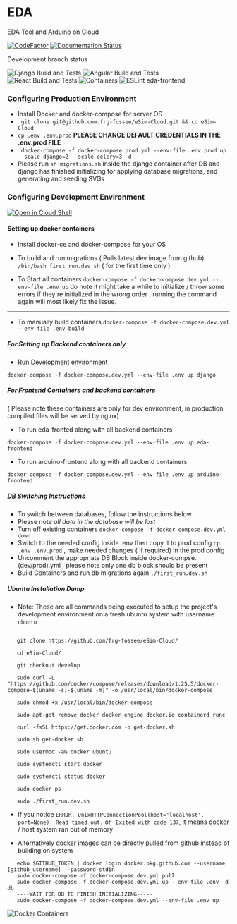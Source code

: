 # EDA
EDA Tool and Arduino on Cloud

[![CodeFactor](https://www.codefactor.io/repository/github/frg-fossee/esim-cloud/badge)](https://www.codefactor.io/repository/github/frg-fossee/esim-cloud)
[![Documentation Status](https://readthedocs.org/projects/esim-cloud/badge/?version=latest)](https://esim-cloud.readthedocs.io/en/latest/?badge=latest)



Development branch status

![Django Build and Tests](https://github.com/frg-fossee/eSim-Cloud/workflows/Django%20Build%20and%20Tests/badge.svg?branch=develop)
![Angular Build and Tests](https://github.com/frg-fossee/eSim-Cloud/workflows/Angular%20Build%20and%20Tests/badge.svg?branch=develop)
![React Build and Tests](https://github.com/frg-fossee/eSim-Cloud/workflows/React%20Build%20and%20Tests/badge.svg?branch=develop)
![Containers](https://github.com/frg-fossee/eSim-Cloud/workflows/Containers/badge.svg)
![ESLint eda-frontend](https://github.com/frg-fossee/eSim-Cloud/workflows/ESLint%20eda-frontend/badge.svg?branch=develop)
### Configuring Production Environment
* Install Docker and docker-compose for server OS
* ``` git clone git@github.com:frg-fossee/eSim-Cloud.git && cd eSim-Cloud```
* ``` cp .env .env.prod ```
 **PLEASE CHANGE DEFAULT CREDENTIALS IN THE .env.prod FILE**
* ``` docker-compose -f docker-compose.prod.yml --env-file .env.prod up --scale django=2 --scale celery=3 -d```
* Please run ``` sh migrations.sh ``` inside the django container after DB and django has finished initializing for applying database migrations, and generating and seeding SVGs
### Configuring Development Environment
[![Open in Cloud Shell](https://gstatic.com/cloudssh/images/open-btn.svg)](https://ssh.cloud.google.com/cloudshell/editor?cloudshell_git_repo=https%3A%2F%2Fgithub.com%2Ffrg-fossee%2FeSim-Cloud&cloudshell_git_branch=develop&cloudshell_print=first_run.dev.sh&cloudshell_tutorial=README.md)
#### Setting up docker containers
* Install docker-ce and docker-compose for your OS

* To build and run migrations ( Pulls latest dev image from github)
``` /bin/bash first_run.dev.sh ``` ( for the first time only )

* To Start all containers
``` docker-compose -f docker-compose.dev.yml --env-file .env up ```  do note it might take a while to initialize / throw some errors if they're initialized in the wrong order , running the command again will most likely fix the issue.

------------------------------------------------------------------------------
* To manually build containers
```docker-compose -f docker-compose.dev.yml --env-file .env build```

##### For Setting up Backend containers only

* Run Development environment

 ```docker-compose -f docker-compose.dev.yml --env-file .env up django```

##### For Frontend Containers and backend containers
( Please note these containers are only for dev environment, in production compiled files will be served by nginx)
* To run eda-fronted along with all backend containers

``` docker-compose -f docker-compose.dev.yml --env-file .env up eda-frontend ```

* To run arduino-frontend along with all backend containers

``` docker-compose -f docker-compose.dev.yml --env-file .env up arduino-frontend ```

##### DB Switching Instructions
* To switch between databases, follow the instructions below
* Please note *all data in the database will be lost*
* Turn off existing containers ```docker-compose -f docker-compose.dev.yml down```
* Switch to the needed config inside .env then copy it to prod config ``` cp .env .env.prod ``` , make needed changes ( if required) in the prod config
* Uncomment the appropriate DB Block inside docker-compse.(dev/prod).yml , please note only one db block should be present
* Build Containers and run db migrations again ``` ./first_run.dev.sh ```

##### Ubuntu Installation Dump
* Note: These are all commands being executed to setup the project's development environment on a fresh ubuntu system with username ``` ubuntu ```

```

   git clone https://github.com/frg-fossee/eSim-Cloud/

   cd eSim-Cloud/

   git checkout develop

   sudo curl -L "https://github.com/docker/compose/releases/download/1.25.5/docker-compose-$(uname -s)-$(uname -m)" -o /usr/local/bin/docker-compose

   sudo chmod +x /usr/local/bin/docker-compose

   sudo apt-get remove docker docker-engine docker.io containerd runc

   curl -fsSL https://get.docker.com -o get-docker.sh

   sudo sh get-docker.sh

   sudo usermod -aG docker ubuntu

   sudo systemctl start docker

   sudo systemctl status docker

   sudo docker ps

   sudo ./first_run.dev.sh

```

* If you notice ``` ERROR: UnixHTTPConnectionPool(host='localhost', port=None): Read timed out. ``` or ``` Exited with code 137```, it means docker / host system ran out of memory


* Alternatively docker images can be directly pulled from github instead of building on system
```
   echo $GITHUB_TOKEN | docker login docker.pkg.github.com --username [github_username] --password-stdin
   sudo docker-compose -f docker-compose.dev.yml pull
   sudo docker-compose -f docker-compose.dev.yml up --env-file .env -d db
   ----WAIT FOR DB TO FINISH INITIALIZING-----
   sudo docker-compose -f docker-compose.dev.yml --env-file .env up
```


![Docker Containers](docs/images/docker.png)

